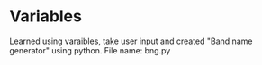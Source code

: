 # Variables

Learned using varaibles, take user input and created "Band name generator" using python. File name: bng.py
